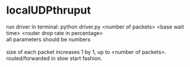 # localUDPthruput

run driver in terminal: 
  python driver.py \<number of packets\> \<base wait time\> \<router drop rate in percentage\>
  <br>
  all parameters should be numbers
  <br><br>
  size of each packet increases 1 by 1, up to \<number of packets\>. routed/forwarded in slow start fashion.
